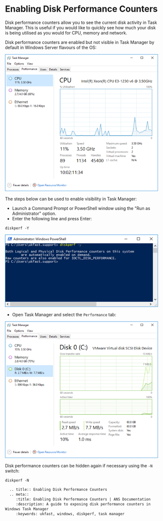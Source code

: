 # Enabling Disk Performance Counters

Disk performance counters allow you to see the current disk activity in Task Manager. This is useful if you would like to quickly see how much your disk is being utilised as you would for CPU, memory and network.

Disk performance counters are enabled but not visible in Task Manager by default in Windows Server flavours of the OS:

![Default Task Manager (no disk performance stats)](Images/diskperf/before_disk_perf.PNG)

The steps below can be used to enable visibility in Task Manager:

- Launch a Command Prompt or PowerShell window using the "Run as Administrator" option.
- Enter the following line and press Enter:

```console
diskperf -Y
```

![Running the `diskperf` command](Images/diskperf/command_diskperf.PNG)

- Open Task Manager and select the `Performance` tab:

![Task Manager with disk performance stats](Images/diskperf/after_disk_perf.PNG)

Disk performance counters can be hidden again if necessary using the `-N` switch:

```console
diskperf -N
```

```eval_rst
  .. title:: Enabling Disk Performance Counters
  .. meta::
     :title: Enabling Disk Performance Counters | ANS Documentation
     :description: A guide to exposing disk performance counters in Windows Task Manager
     :keywords: ukfast, windows, diskperf, task manager
```
